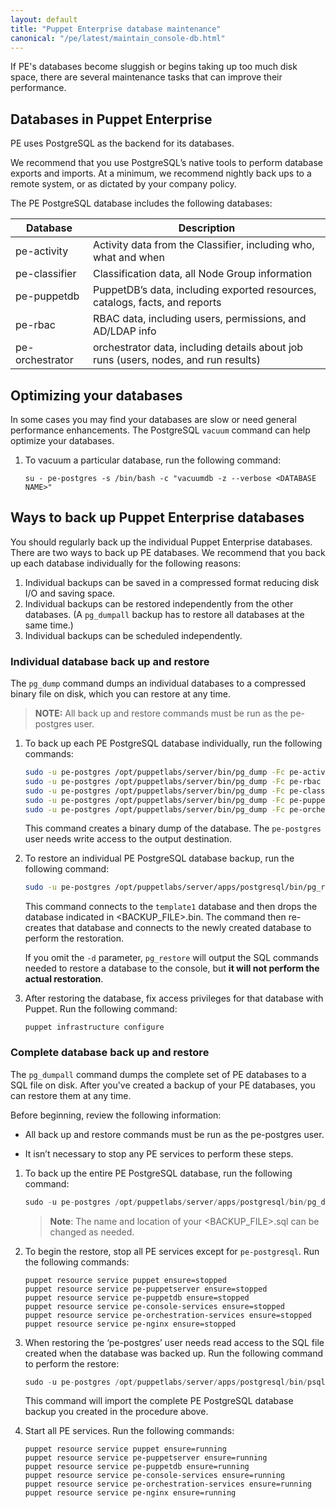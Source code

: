 ```yaml
---
layout: default
title: "Puppet Enterprise database maintenance"
canonical: "/pe/latest/maintain_console-db.html"
---
```


If PE's databases become sluggish or begins taking up too much disk space, there are several maintenance tasks that can improve their performance.

## Databases in Puppet Enterprise

PE uses PostgreSQL as the backend for its databases. 

We recommend that you use PostgreSQL’s native tools to perform database exports and imports.  At a minimum, we recommend nightly back ups to a remote system, or as dictated by your company policy.

The PE PostgreSQL database includes the following databases:

Database      | Description
------------- | ---------------------------------------------------------------
pe-activity   | Activity data from the Classifier, including who, what and when
pe-classifier | Classification data, all Node Group information
pe-puppetdb   | PuppetDB’s data, including exported resources, catalogs, facts, and reports
pe-rbac       | RBAC data, including users, permissions, and AD/LDAP info
pe-orchestrator | orchestrator data, including details about job runs (users, nodes, and run results) 
 

## Optimizing your databases

In some cases you may find your databases are slow or need general performance enhancements. The PostgreSQL `vacuum` command can help optimize your databases. 

1. To vacuum a particular database, run the following command:

   ~~~
   su - pe-postgres -s /bin/bash -c "vacuumdb -z --verbose <DATABASE NAME>"
   ~~~

## Ways to back up Puppet Enterprise databases

You should regularly back up the individual Puppet Enterprise databases.  There are two ways to back up PE databases. We recommend that you back up each database individually for the following reasons:

1.  Individual backups can be saved in a compressed format reducing disk I/O and saving space.
2.  Individual backups can be restored independently from the other databases. (A `pg_dumpall` backup has to restore all databases at the same time.)
3.  Individual backups can be scheduled independently.

### Individual database back up and restore

The `pg_dump` command dumps an individual databases to a compressed binary file on disk, which you can restore at any time.

>**NOTE:** All back up and restore commands must be run as the pe-postgres user.

1. To back up each PE PostgreSQL database individually, run the following commands:

   ~~~bash
   sudo -u pe-postgres /opt/puppetlabs/server/bin/pg_dump -Fc pe-activity -f /tmp/pe-activity_`date +%m_%d_%y_%H_%M`.bin
   sudo -u pe-postgres /opt/puppetlabs/server/bin/pg_dump -Fc pe-rbac -f /tmp/pe-rbac_`date +%m_%d_%y_%H_%M`.bin
   sudo -u pe-postgres /opt/puppetlabs/server/bin/pg_dump -Fc pe-classifier -f /tmp/pe-classifier_`date +%m_%d_%y_%H_%M`.bin
   sudo -u pe-postgres /opt/puppetlabs/server/bin/pg_dump -Fc pe-puppetdb -f /tmp/pe-puppetdb_`date +%m_%d_%y_%H_%M`.bin
   sudo -u pe-postgres /opt/puppetlabs/server/bin/pg_dump -Fc pe-orchestrator -f /tmp/pe-orchestrator_`date +%m_%d_%y_%H_%M`.bin
   ~~~

   This command creates a binary dump of the database.  The `pe-postgres` user needs write access to the output destination.

2. To restore an individual PE PostgreSQL database backup, run the following command:

   ~~~bash
   sudo -u pe-postgres /opt/puppetlabs/server/apps/postgresql/bin/pg_restore -Cc -d template1 <BACKUP_FILE>.bin
   ~~~

   This command connects to the `template1` database and then drops the database indicated in <BACKUP_FILE>.bin. The command then re-creates that database and connects to the newly created database to perform the restoration.

   If you omit the `-d` parameter, `pg_restore` will output the SQL commands needed to restore a database to the console, but **it will not perform the actual restoration**.

3. After restoring the database, fix access privileges for that database with Puppet. Run the following command:

   ~~~
   puppet infrastructure configure
   ~~~

### Complete database back up and restore

The `pg_dumpall` command dumps the complete set of PE databases to a SQL file on disk. After you've created a backup of your PE databases, you can restore them at any time.

Before beginning, review the following information:

- All back up and restore commands must be run as the pe-postgres user.

- It isn’t necessary to stop any PE services to perform these steps.

1. To back up the entire PE PostgreSQL database, run the following command:

   ~~~sql
   sudo -u pe-postgres /opt/puppetlabs/server/apps/postgresql/bin/pg_dumpall -c -f <BACKUP_FILE>.sql
   ~~~

   >**Note**: The name and location of your <BACKUP_FILE>.sql can be changed as needed.

2. To begin the restore, stop all PE services except for `pe-postgresql`. Run the following commands:

   ~~~
   puppet resource service puppet ensure=stopped
   puppet resource service pe-puppetserver ensure=stopped
   puppet resource service pe-puppetdb ensure=stopped
   puppet resource service pe-console-services ensure=stopped
   puppet resource service pe-orchestration-services ensure=stopped
   puppet resource service pe-nginx ensure=stopped
   ~~~

3. When restoring the ‘pe-postgres’ user needs read access to the SQL file created when the database was backed up. Run the following command to perform the restore:

   ~~~sql
   sudo -u pe-postgres /opt/puppetlabs/server/apps/postgresql/bin/psql < <BACKUP_FILE>.sql
   ~~~

   This command will import the complete PE PostgreSQL database backup you created in the procedure above.

4. Start all PE services. Run the following commands:

   ~~~
   puppet resource service puppet ensure=running
   puppet resource service pe-puppetserver ensure=running
   puppet resource service pe-puppetdb ensure=running
   puppet resource service pe-console-services ensure=running
   puppet resource service pe-orchestration-services ensure=running
   puppet resource service pe-nginx ensure=running
   ~~~
